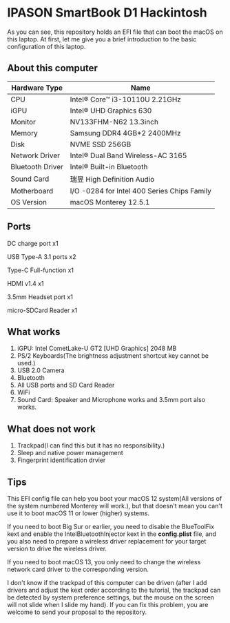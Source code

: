 # IPASON SmartBook D1 Hackintosh

As you can see, this repository holds an EFI file that can boot the macOS on this laptop. At first, let me give you a brief introduction to the basic configuration of this laptop.

## About this computer

| Hardware Type    | Name                                        |
| ---------------- | ------------------------------------------- |
| CPU              | Intel® Core™ i3-10110U 2.21GHz              |
| iGPU             | Intel® UHD Graphics 630                     |
| Monitor          | NV133FHM-N62 13.3inch                       |
| Memory           | Samsung DDR4 4GB*2 2400MHz                  |
| Disk             | NVME SSD 256GB                              |
| Network Driver   | Intel® Dual Band Wireless-AC 3165           |
| Bluetooth Driver | Intel® Built-in Bluetooth                   |
| Sound Card       | 瑞昱 High Definition Audio                  |
| Motherboard      | I/O -0284 for Intel 400 Series Chips Family |
| OS Version       | macOS Monterey 12.5.1                       |

## Ports

DC charge port x1

USB Type-A 3.1 ports x2

Type-C Full-function x1

HDMI v1.4 x1

3.5mm Headset port x1

micro-SDCard Reader x1

## What works

1. iGPU: Intel CometLake-U GT2 [UHD Graphics] 2048 MB
2. PS/2 Keyboards(The brightness adjustment shortcut key cannot be used.)
3. USB 2.0 Camera
4. Bluetooth
5. All USB ports and SD Card Reader
6. WiFi
7. Sound Card: Speaker and Microphone works and 3.5mm port also works.

## What does not work

1. Trackpad(I can find this but it has no responsibility.)
2. Sleep and native power management
3. Fingerprint identification drvier

## Tips

This EFI config file can help you boot your macOS 12 system(All versions of the system numbered Monterey will work.), but that doesn't mean you can't use it to boot macOS 11 or lower (higher) systems.

If you need to boot Big Sur or earlier, you need to disable the BlueToolFix kext and enable the IntelBluetoothInjector kext in the **config.plist** file, and you also need to prepare a wireless driver replacement for your target version to drive the wireless driver.

If you need to boot macOS 13, you only need to change the wireless network card driver to the corresponding version.

I don't know if the trackpad of this computer can be driven (after I add drivers and adjust the kext order according to the tutorial, the trackpad can be detected by system preference settings, but the mouse on the screen will not slide when I slide my hand). If you can fix this problem, you are welcome to send your proposal to the repository.


